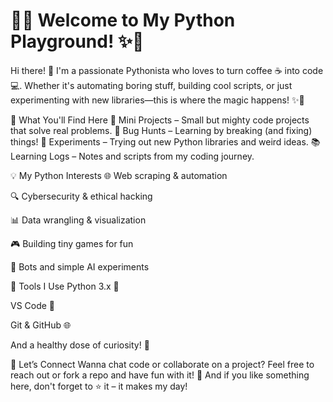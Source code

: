 # 🐍✨ Welcome to My Python Playground! ✨🐍
Hi there! 👋
I'm a passionate Pythonista who loves to turn coffee ☕ into code 💻. Whether it's automating boring stuff, building cool scripts, or just experimenting with new libraries—this is where the magic happens! ✨🐍

🚀 What You'll Find Here
🧠 Mini Projects – Small but mighty code projects that solve real problems.
🐛 Bug Hunts – Learning by breaking (and fixing) things!
🧪 Experiments – Trying out new Python libraries and weird ideas.
📚 Learning Logs – Notes and scripts from my coding journey.

💡 My Python Interests
🌐 Web scraping & automation

🔍 Cybersecurity & ethical hacking

📊 Data wrangling & visualization

🎮 Building tiny games for fun

🤖 Bots and simple AI experiments

🧰 Tools I Use
Python 3.x 🐍

VS Code 💙

Git & GitHub 🌐

And a healthy dose of curiosity! 🌈

🐾 Let’s Connect
Wanna chat code or collaborate on a project? Feel free to reach out or fork a repo and have fun with it! 🚀
And if you like something here, don't forget to ⭐️ it – it makes my day!

